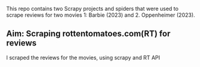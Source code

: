 This repo contains two Scrapy projects and spiders that were used to scrape reviews for two movies 1: Barbie (2023) and 2. Oppenheimer (2023).
## Aim: Scraping rottentomatoes.com(RT) for reviews  
I scraped the reviews for the movies, using scrapy and RT API  
